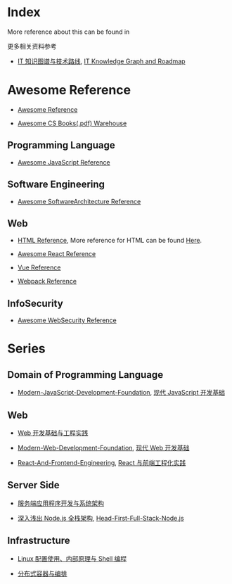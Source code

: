 # Index

More reference about this can be found in

更多相关资料参考

* [IT 知识图谱与技术路线](https://parg.co/UHY), [IT Knowledge Graph and Roadmap](https://parg.co/UHY)

# Awesome Reference

* [Awesome Reference](https://github.com/wxyyxc1992/Awesome-Reference)

* [Awesome CS Books(.pdf) Warehouse](https://parg.co/UpB)

## Programming Language

* [Awesome JavaScript Reference](https://github.com/wxyyxc1992/Awesome-Reference#javascript)

## Software Engineering

* [Awesome SoftwareArchitecture Reference](https://github.com/wxyyxc1992/Awesome-Reference#softwarearchitecture)

## Web

* [HTML Reference](https://parg.co/UUK), More reference for HTML can be found [Here](https://parg.co/UUK).

* [Awesome React Reference](https://github.com/wxyyxc1992/Awesome-Reference#framework)

* [Vue Reference](https://parg.co/UHc)

* [Webpack Reference](https://parg.co/UkT)

## InfoSecurity

* [Awesome WebSecurity Reference](https://github.com/wxyyxc1992/Awesome-Reference#websecurity)

# Series

## Domain of Programming Language

* [Modern-JavaScript-Development-Foundation](https://parg.co/bxN), [现代 JavaScript 开发基础](https://parg.co/bxN)

## Web

* [Web 开发基础与工程实践](https://parg.co/bMe)

* [Modern-Web-Development-Foundation](https://parg.co/UHU), [现代 Web 开发基础](https://parg.co/UHU)

- [React-And-Frontend-Engineering](https://parg.co/U0I), [React 与前端工程化实践](https://parg.co/U0I)

## Server Side

* [服务端应用程序开发与系统架构](https://parg.co/bvT)

* [深入浅出 Node.js 全栈架构](https://parg.co/b2s), [Head-First-Full-Stack-Node.js](https://parg.co/b2s)

## Infrastructure

* [Linux 配置使用、内部原理与 Shell 编程](https://parg.co/UMI)

* [分布式容器与编排](https://parg.co/U8c)
